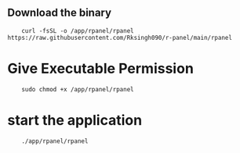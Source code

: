 ## Download the binary 
```
    curl -fsSL -o /app/rpanel/rpanel https://raw.githubusercontent.com/Rksingh090/r-panel/main/rpanel
```

# Give Executable Permission 
```
    sudo chmod +x /app/rpanel/rpanel
```

# start the application
```
    ./app/rpanel/rpanel
```

